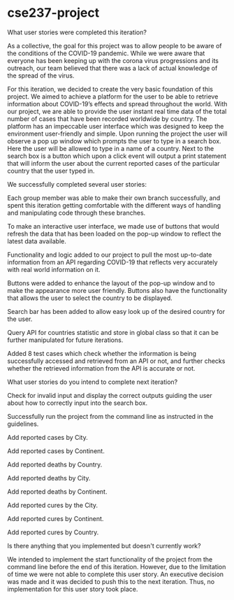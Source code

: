 # cse237-project
What user stories were completed this iteration?
 
As a collective, the goal for this project was to allow people to be aware of the conditions of the COVID-19 pandemic. While we were aware that everyone has been keeping up with the corona virus progressions and its outreach, our team believed that there was a lack of actual knowledge of the spread of the virus. 
 
For this iteration, we decided to create the very basic foundation of this project. We aimed to achieve a platform for the user to be able to retrieve information about COVID-19’s effects and spread throughout the world. With our project, we are able to provide the user instant real time data of the total number of cases that have been recorded worldwide by country. The platform has an impeccable user interface which was designed to keep the environment user-friendly and simple. Upon running the project the user will observe a pop up window which prompts the user to type in a search box. Here the user will be allowed to type in a name of a country. Next to the search box is a button which upon a click event will output a print statement that will inform the user about the current reported cases of the particular country that the user typed in.
 
We successfully completed several user stories:
 
Each group member was able to make their own branch successfully, and spent this iteration getting comfortable with the different ways of handling and manipulating code through these branches.  
 
To make an interactive user interface, we made use of buttons that would refresh the data that has been loaded on the pop-up window to reflect the latest data available.
 
Functionality and logic added to our project to pull the most up-to-date information from an API regarding COVID-19 that reflects very accurately with real world information on it.
 
Buttons were added to enhance the layout of the pop-up window and to make the appearance more user friendly. Buttons also have the functionality that allows the user to select the country to be displayed.
 
Search bar has been added to allow easy look up of the desired country for the user.
 
Query API for countries statistic and store in global class so that it can be further manipulated for future iterations.
 
Added 8 test cases which check whether the information is being successfully accessed and retrieved from an API or not, and further checks whether the retrieved information from the API is accurate or not. 
 
What user stories do you intend to complete next iteration?
 
Check for invalid input and display the correct outputs guiding the user about how to correctly input into the search box.
 
Successfully run the project from the command line as instructed in the guidelines.
 
Add reported cases by City.
 
Add reported cases by Continent.
 
Add reported deaths by Country.
 
Add reported deaths by City.
 
Add reported deaths by Continent.
 
Add reported cures by the City.
 
Add reported cures by Continent.
 
Add reported cures by Country.
 
Is there anything that you implemented but doesn't currently work?
 
We intended to implement the start functionality of the project from the command line before the end of this iteration. However, due to the limitation of time we were not able to complete this user story. An executive decision was made and it was decided to push this to the next iteration. Thus, no implementation for this user story took place.
